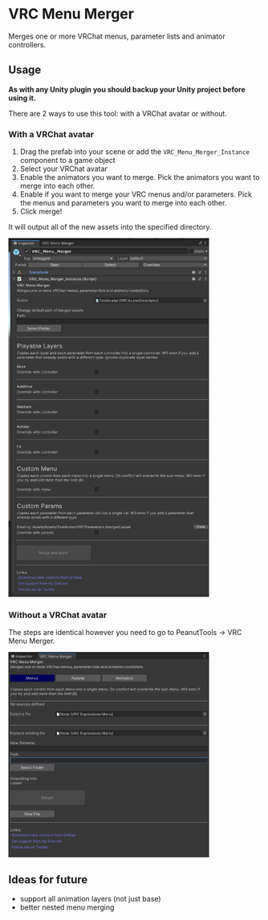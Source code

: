 # VRC Menu Merger

Merges one or more VRChat menus, parameter lists and animator controllers.

## Usage

**As with any Unity plugin you should backup your Unity project before using it.**

There are 2 ways to use this tool: with a VRChat avatar or without.

### With a VRChat avatar

1. Drag the prefab into your scene or add the `VRC_Menu_Merger_Instance` component to a game object
2. Select your VRChat avatar
3. Enable the animators you want to merge. Pick the animators you want to merge into each other.
4. Enable if you want to merge your VRC menus and/or parameters. Pick the menus and parameters you want to merge into each other.
5. Click merge!

It will output all of the new assets into the specified directory.

<img src="Assets/component empty.png" width="400">

### Without a VRChat avatar

The steps are identical however you need to go to PeanutTools -> VRC Menu Merger.

<img src="Assets/editor window empty.png" width="400">

## Ideas for future

- support all animation layers (not just base)
- better nested menu merging
